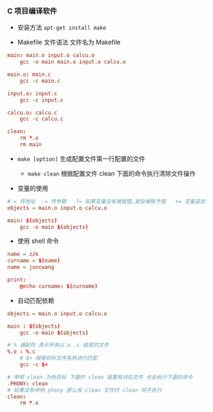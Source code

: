 ### C 项目编译软件
* 安装方法 `apt-get install make`

* Makefile 文件语法 文件名为 Makefile
```conf
main: main.o input.o calcu.o
    gcc -o main main.o input.o calcu.o

main.o: main.c
    gcc -c main.c

input.o: input.c
    gcc -c input.c

calcu.o: calcu.c
    gcc -c calcu.c

clean:
    rm *.o
    rm main
```

* `make [option]` 生成配置文件第一行配置的文件
    * `make clean` 根据配置文件 clean 下面的命令执行清除文件操作

* 变量的使用
```conf
# = 传地址  := 传参数   ?= 如果变量没有被赋值,就会被赋予值   += 变量追加
objects = main.o input.o calcu.o

main: $(objects)
    gcc -o main $(objects)
```

* 使用 shell 命令
```conf
name = zzk
curname = $(name)       
name = juncwang         

print:
    @echo curname: $(curname)
```

* 自动匹配依赖
```conf
objects = main.o input.o calcu.o

main : $(objects)
    gcc -o main $(objects)

# % 通配符 表示所有以.o .c 结尾的文件
%.o : %.c
    # $< 根据目标文件名称进行匹配
    gcc -c $<

# 申明 clean 为伪目标 下面的 clean 就算有对应文件 也会执行下面的命令
.PHONY: clean
# 如果没有申明 phony 那么有 clean 文件时 clean 将不执行
clean: 
    rm *.o
```
